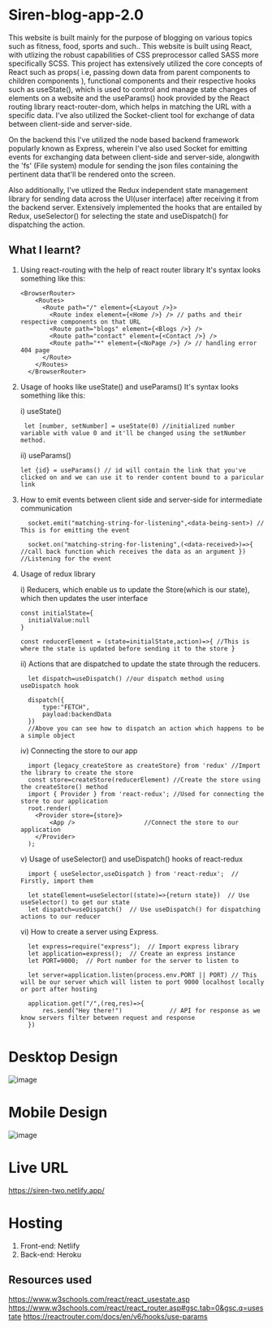 # Siren-blog-app-2.0
This website is built mainly for the purpose of blogging on various topics such as fitness, food, sports and such..
This website is built using React, with utlizing the robust capabilities of CSS preprocessor called SASS more specifically SCSS.
This project has extensively utilized the core concepts of React such as props( i.e, passing down data from parent components to children components ), 
functional components and their respective hooks such as useState(), which is used to control and manage state changes of elements on a website and
the useParams() hook provided by the React routing library react-router-dom, which helps in matching the URL with a specific data. I've also utilized the Socket-client tool for exchange of data between client-side and server-side.

On the backend this I've utilized the node based backend framework popularly known as Express, wherein I've also used Socket for emitting events for exchanging data 
between client-side and server-side, alongwith the 'fs' (File system) module for sending the json files containing the pertinent data that'll be rendered onto the screen.

Also additionally, I've utlized the Redux independent state management library for sending data across the UI(user interface) after receiving it from the backend server. Extensively implemented the hooks that are entailed by Redux, useSelector() for selecting the state and useDispatch() for dispatching the action.

## What I learnt?
1) Using react-routing with the help of react router library
  It's syntax looks something like this:
    ```
    <BrowserRouter>
        <Routes>
          <Route path="/" element={<Layout />}>
            <Route index element={<Home />} /> // paths and their respective components on that URL
            <Route path="blogs" element={<Blogs />} />
            <Route path="contact" element={<Contact />} />
            <Route path="*" element={<NoPage />} /> // handling error 404 page
          </Route>
        </Routes>
      </BrowserRouter>
    ```
  
2) Usage of hooks like useState() and useParams()
    It's syntax looks something like this:
    
    i) useState()
    ```
     let [number, setNumber] = useState(0) //initialized number variable with value 0 and it'll be changed using the setNumber method.
    ```
    
    ii) useParams()
    ```
    let {id} = useParams() // id will contain the link that you've clicked on and we can use it to render content bound to a paricular link
    ```
    
3) How to emit events between client side and server-side for intermediate communication
    ```
      socket.emit("matching-string-for-listening",<data-being-sent>) // This is for emitting the event

      socket.on("matching-string-for-listening",(<data-received>)=>{ //call back function which receives the data as an argument }) //Listening for the event
    ```
4) Usage of redux library
    
   i) Reducers, which enable us to update the Store(which is our state), which then updates the user interface
    
    ```
    const initialState={
      initialValue:null
    }
 
    const reducerElement = (state=initialState,action)=>{ //This is where the state is updated before sending it to the store }
    ```
    
   ii) Actions that are dispatched to update the state through the reducers.
    ```
      let dispatch=useDispatch() //our dispatch method using useDispatch hook
      
      dispatch({
          type:"FETCH",
          payload:backendData
      })
      //Above you can see how to dispatch an action which happens to be a simple object
    ```
   iv) Connecting the store to our app
    ```
      import {legacy_createStore as createStore} from 'redux' //Import the library to create the store
      const store=createStore(reducerElement) //Create the store using the createStore() method
      import { Provider } from 'react-redux'; //Used for connecting the store to our application
      root.render(    
        <Provider store={store}>
            <App />                   //Connect the store to our application
        </Provider>
      );
    ```
    
    v) Usage of useSelector() and useDispatch() hooks of react-redux
      ```
        import { useSelector,useDispatch } from 'react-redux';  // Firstly, import them
        
        let stateElement=useSelector((state)=>{return state})  // Use useSelector() to get our state
        let dispatch=useDispatch()  // Use useDispatch() for dispatching actions to our reducer
      ```
      
    vi) How to create a server using Express.
      ```
        let express=require("express");  // Import express library
        let application=express();  // Create an express instance
        let PORT=9000;  // Port number for the server to listen to
        
        let server=application.listen(process.env.PORT || PORT) // This will be our server which will listen to port 9000 localhost locally or port after hosting
        
        application.get("/",(req,res)=>{
            res.send("Hey there!")             // API for response as we know servers filter between request and response
        })
      ```
      
# Desktop Design
![image](https://user-images.githubusercontent.com/78952955/183251396-d0e79dc3-2e53-4b4a-9810-308b44494815.png)

# Mobile Design
![image](https://user-images.githubusercontent.com/78952955/183251476-c3a3a087-1b09-4e85-a941-894d5208c146.png)

# Live URL
https://siren-two.netlify.app/

# Hosting
  1) Front-end: Netlify
  2) Back-end: Heroku

## Resources used
https://www.w3schools.com/react/react_usestate.asp
https://www.w3schools.com/react/react_router.asp#gsc.tab=0&gsc.q=usestate
https://reactrouter.com/docs/en/v6/hooks/use-params
